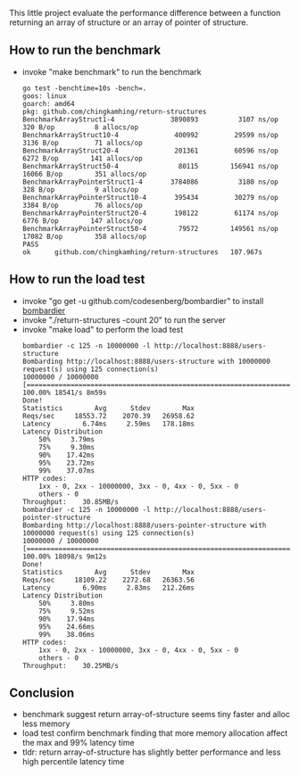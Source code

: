 This little project evaluate the performance difference between a function returning an array of structure or an array of pointer of structure.

## How to run the benchmark
* invoke "make benchmark" to run the benchmark
    ```console
    go test -benchtime=10s -bench=.
    goos: linux
    goarch: amd64
    pkg: github.com/chingkamhing/return-structures
    BenchmarkArrayStruct1-4           	 3890893	      3107 ns/op	     320 B/op	       8 allocs/op
    BenchmarkArrayStruct10-4          	  400992	     29599 ns/op	    3136 B/op	      71 allocs/op
    BenchmarkArrayStruct20-4          	  201361	     60596 ns/op	    6272 B/op	     141 allocs/op
    BenchmarkArrayStruct50-4          	   80115	    156941 ns/op	   16066 B/op	     351 allocs/op
    BenchmarkArrayPointerStruct1-4    	 3784086	      3180 ns/op	     328 B/op	       9 allocs/op
    BenchmarkArrayPointerStruct10-4   	  395434	     30279 ns/op	    3384 B/op	      76 allocs/op
    BenchmarkArrayPointerStruct20-4   	  198122	     61174 ns/op	    6776 B/op	     147 allocs/op
    BenchmarkArrayPointerStruct50-4   	   79572	    149561 ns/op	   17082 B/op	     358 allocs/op
    PASS
    ok  	github.com/chingkamhing/return-structures	107.967s
    ```

## How to run the load test
* invoke "go get -u github.com/codesenberg/bombardier" to install [bombardier](https://github.com/codesenberg/bombardier)
* invoke "./return-structures -count 20" to run the server
* invoke "make load" to perform the load test
    ```console
    bombardier -c 125 -n 10000000 -l http://localhost:8888/users-structure
    Bombarding http://localhost:8888/users-structure with 10000000 request(s) using 125 connection(s)
    10000000 / 10000000 [=====================================================================================================] 100.00% 18541/s 8m59s
    Done!
    Statistics        Avg      Stdev        Max
    Reqs/sec     18553.72    2070.39   26958.62
    Latency        6.74ms     2.59ms   178.18ms
    Latency Distribution
        50%     3.79ms
        75%     9.30ms
        90%    17.42ms
        95%    23.72ms
        99%    37.07ms
    HTTP codes:
        1xx - 0, 2xx - 10000000, 3xx - 0, 4xx - 0, 5xx - 0
        others - 0
    Throughput:    30.85MB/s
    bombardier -c 125 -n 10000000 -l http://localhost:8888/users-pointer-structure
    Bombarding http://localhost:8888/users-pointer-structure with 10000000 request(s) using 125 connection(s)
    10000000 / 10000000 [=====================================================================================================] 100.00% 18098/s 9m12s
    Done!
    Statistics        Avg      Stdev        Max
    Reqs/sec     18109.22    2272.68   26363.56
    Latency        6.90ms     2.83ms   212.26ms
    Latency Distribution
        50%     3.80ms
        75%     9.52ms
        90%    17.94ms
        95%    24.66ms
        99%    38.06ms
    HTTP codes:
        1xx - 0, 2xx - 10000000, 3xx - 0, 4xx - 0, 5xx - 0
        others - 0
    Throughput:    30.25MB/s
    ```

## Conclusion
* benchmark suggest return array-of-structure seems tiny faster and alloc less memory
* load test confirm benchmark finding that more memory allocation affect the max and 99% latency time
* tldr: return array-of-structure has slightly better performance and less high percentile latency time
